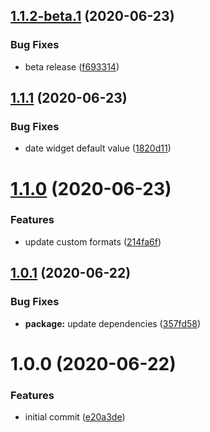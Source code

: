 ## [1.1.2-beta.1](https://github.com/dvhb/rjsf-ui/compare/v1.1.1...v1.1.2-beta.1) (2020-06-23)


### Bug Fixes

* beta release ([f693314](https://github.com/dvhb/rjsf-ui/commit/f6933147f322c7c07cd5f51bb8cf5257b42eea13))

## [1.1.1](https://github.com/dvhb/rjsf-ui/compare/v1.1.0...v1.1.1) (2020-06-23)


### Bug Fixes

* date widget default value ([1820d11](https://github.com/dvhb/rjsf-ui/commit/1820d1118a6d78213950e9b2374e4b61e84a4d01))

# [1.1.0](https://github.com/dvhb/rjsf-ui/compare/v1.0.1...v1.1.0) (2020-06-23)


### Features

* update custom formats ([214fa6f](https://github.com/dvhb/rjsf-ui/commit/214fa6fd861f64b691e3e141a8e6b9adf4381e16))

## [1.0.1](https://github.com/dvhb/rjsf-ui/compare/v1.0.0...v1.0.1) (2020-06-22)


### Bug Fixes

* **package:** update dependencies ([357fd58](https://github.com/dvhb/rjsf-ui/commit/357fd58234875617c00764b620b6dbcfd6fe89dd))

# 1.0.0 (2020-06-22)


### Features

* initial commit ([e20a3de](https://github.com/dvhb/rjsf-ui/commit/e20a3de2dd8d934a98f0b1be861262d070ae533f))
